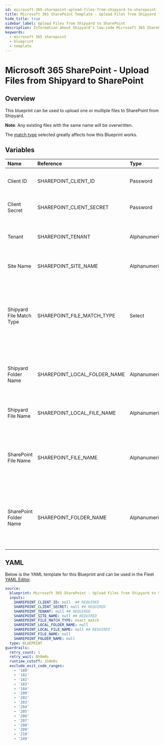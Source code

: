 ```yaml
---
id: microsoft-365-sharepoint-upload-files-from-shipyard-to-sharepoint
title: Microsoft 365 SharePoint Template - Upload Files from Shipyard to SharePoint
hide_title: true
sidebar_label: Upload Files from Shipyard to SharePoint
description: Information about Shipyard's low-code Microsoft 365 SharePoint Upload Files from Shipyard to SharePoint blueprint. Quickly upload one or multiple files to Microsoft SharePoint
keywords:
  - microsoft 365 sharepoint
  - blueprint
  - template
---
```


# Microsoft 365 SharePoint - Upload Files from Shipyard to SharePoint



## Overview

This blueprint can be used to upload one or multiple files to SharePoint from Shipyard. 

**Note**: Any existing files with the same name will be overwritten. 

The [match type](https://www.shipyardapp.com/docs/reference/blueprint-library/match-type/) selected greatly affects how this Blueprint works.

## Variables

| Name | Reference | Type | Required | Default | Options | Description             |
|:-----|:----------|:-----|:---------|:--------|:--------|:------------------------|
| Client ID | SHAREPOINT_CLIENT_ID | Password | :white_check_mark: | - | - | The Client ID of the app created in Azure |
| Client Secret | SHAREPOINT_CLIENT_SECRET | Password | :white_check_mark: | - | - | The secret value of the app created in Azure |
| Tenant | SHAREPOINT_TENANT | Alphanumeric | :white_check_mark: | - | - | The ID of the tenant associated with the app |
| Site Name | SHAREPOINT_SITE_NAME | Alphanumeric | :white_check_mark: | - | - | The name of the SharePoint Site |
| Shipyard File Match Type | SHAREPOINT_FILE_MATCH_TYPE | Select | :heavy_minus_sign: | `exact_match` | Exact Match: `exact_match`<br></br><br></br>Regex Match: `regex_match`<br></br><br></br> | The match type used to identify files to load |
| Shipyard Folder Name | SHAREPOINT_LOCAL_FOLDER_NAME | Alphanumeric | :heavy_minus_sign: | - | - | The optional name of the folder where the  data to load resides |
| Shipyard File Name | SHAREPOINT_LOCAL_FILE_NAME | Alphanumeric | :white_check_mark: | - | - | The name of the file(s) to load to OneDrive |
| SharePoint File Name | SHAREPOINT_FILE_NAME | Alphanumeric | :heavy_minus_sign: | - | - | The name of the file once it is loaded to SharePoint. If omitted, the original file name will be used |
| SharePoint Folder Name | SHAREPOINT_FOLDER_NAME | Alphanumeric | :heavy_minus_sign: | - | - | The optional folder to load the file(s) to. If omitted, the files will be loaded to the root directory |




## YAML

Below is the YAML template for this Blueprint and can be used in the
Fleet [YAML Editor](../../reference/fleets/yaml-editor.md).

```yaml
source:
  blueprint: Microsoft 365 SharePoint - Upload Files from Shipyard to SharePoint
  inputs:
    SHAREPOINT_CLIENT_ID: null  ## REQUIRED
    SHAREPOINT_CLIENT_SECRET: null ## REQUIRED
    SHAREPOINT_TENANT: null ## REQUIRED
    SHAREPOINT_SITE_NAME: null ## REQUIRED
    SHAREPOINT_FILE_MATCH_TYPE: exact_match
    SHAREPOINT_LOCAL_FOLDER_NAME: null
    SHAREPOINT_LOCAL_FILE_NAME: null ## REQUIRED
    SHAREPOINT_FILE_NAME: null
    SHAREPOINT_FOLDER_NAME: null
  type: BLUEPRINT
guardrails:
  retry_count: 1
  retry_wait: 0h0m0s
  runtime_cutoff: 1h0m0s
  exclude_exit_code_ranges:
    - '180'
    - '181'
    - '182'
    - '183'
    - '184'
    - '200'
    - '202'
    - '203'
    - '204'
    - '205'
    - '206'
    - '207'
    - '208'
    - '209'
    - '210'
    - '249'
 ```


